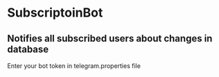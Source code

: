 # SubscriptoinBot
Notifies all subscribed users about changes in database
---
Enter your bot token in telegram.properties file
